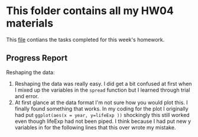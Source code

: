 # This folder contains all my HW04 materials



This [file](https://github.com/Jenncscampbell/STAT545-hw-Campbell-Jennifer/blob/master/hw03/hw3_gapminder_exploration.md) contians the tasks completed for this week's homework.




## Progress Report
Reshaping the data: 
1. Reshaping the data was really easy. I did get a bit confused at first when I mixed up the variables in the `spread` function but I learned through trial and error. 
2. At first glance at the data format I'm not sure how you would plot this. I finally found something that works. In my coding for the plot I originally had put `ggplot(aes(x = year, y=lifeExp ))` shockingly this still worked even though lifeExp had not been piped. I think because I had put new y variables in for the following lines that this over wrote my mistake. 